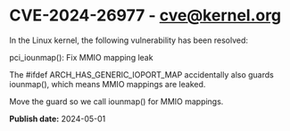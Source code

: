 # CVE-2024-26977 - cve@kernel.org

In the Linux kernel, the following vulnerability has been resolved:

pci_iounmap(): Fix MMIO mapping leak

The #ifdef ARCH_HAS_GENERIC_IOPORT_MAP accidentally also guards iounmap(),
which means MMIO mappings are leaked.

Move the guard so we call iounmap() for MMIO mappings.

**Publish date:** 2024-05-01
